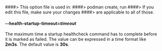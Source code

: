 ####> This option file is used in:
####>   podman create, run
####> If you edit this file, make sure your changes
####> are applicable to all of those.
#### **--health-startup-timeout**=*timeout*

The maximum time a startup healthcheck command has to complete before it is marked as failed. The value can be expressed in a time
format like **2m3s**. The default value is **30s**.
